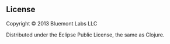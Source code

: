 License
-------

Copyright © 2013 Bluemont Labs LLC

Distributed under the Eclipse Public License, the same as Clojure.
